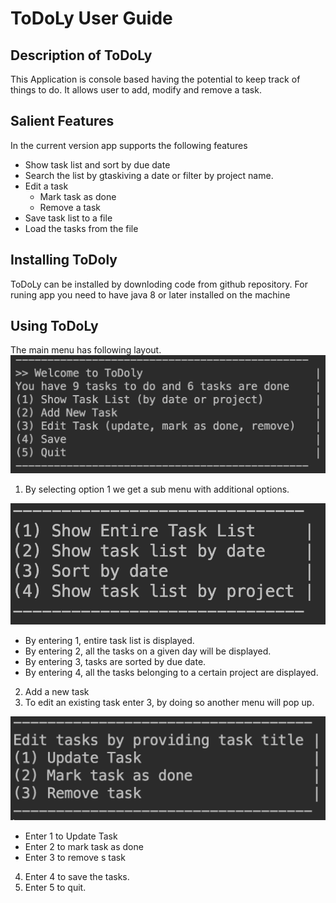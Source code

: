 # ToDoLy User Guide
## Description of ToDoLy
This Application is console based having the potential to keep track of things to do. It allows user to 
add, modify and remove a task.
## Salient Features
In the current version app supports the following features
+ Show task list and sort by due date
+ Search the list by gtaskiving a date or filter by project name. 
+ Edit a task
  + Mark task as done
  + Remove a task
+ Save task list to a file
+ Load the tasks from the file

## Installing ToDoly
ToDoLy can be installed by downloding code from github repository. For runing app you need to have java 8 or later installed on the machine
## Using ToDoLy
The main menu has following layout.
![alt text](https://github.com/oba14/ToDoListNew/blob/tasks/MainMenu.png "Main Menu")

1. By selecting option 1 we get a sub menu with additional options.

![alt text](https://github.com/oba14/ToDoListNew/blob/tasks/Option_1_subOptions.png )

- By entering 1, entire task list is displayed.
- By entering 2, all the tasks on a given day will be displayed.
- By entering 3, tasks are sorted by due date.
- By entering 4, all the tasks belonging to a certain project are displayed.

2. Add a new task
3. To edit an existing task enter 3, by doing so another menu will pop up.

![alt text](https://github.com/oba14/ToDoListNew/blob/tasks/Option_3_subOptions.png "Edit Tasks")
- Enter 1 to Update Task
- Enter 2 to mark task as done
- Enter 3 to remove s task
4. Enter 4 to save the tasks.
5. Enter 5 to quit.

